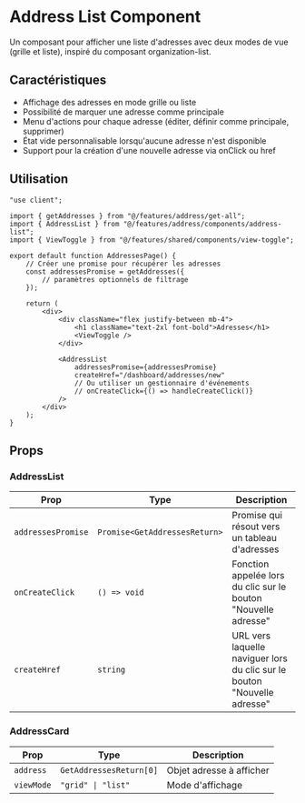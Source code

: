 # Address List Component

Un composant pour afficher une liste d'adresses avec deux modes de vue (grille et liste), inspiré du composant organization-list.

## Caractéristiques

- Affichage des adresses en mode grille ou liste
- Possibilité de marquer une adresse comme principale
- Menu d'actions pour chaque adresse (éditer, définir comme principale, supprimer)
- État vide personnalisable lorsqu'aucune adresse n'est disponible
- Support pour la création d'une nouvelle adresse via onClick ou href

## Utilisation

```tsx
"use client";

import { getAddresses } from "@/features/address/get-all";
import { AddressList } from "@/features/address/components/address-list";
import { ViewToggle } from "@/features/shared/components/view-toggle";

export default function AddressesPage() {
	// Créer une promise pour récupérer les adresses
	const addressesPromise = getAddresses({
		// paramètres optionnels de filtrage
	});

	return (
		<div>
			<div className="flex justify-between mb-4">
				<h1 className="text-2xl font-bold">Adresses</h1>
				<ViewToggle />
			</div>

			<AddressList
				addressesPromise={addressesPromise}
				createHref="/dashboard/addresses/new"
				// Ou utiliser un gestionnaire d'événements
				// onCreateClick={() => handleCreateClick()}
			/>
		</div>
	);
}
```

## Props

### AddressList

| Prop               | Type                          | Description                                                              |
| ------------------ | ----------------------------- | ------------------------------------------------------------------------ |
| `addressesPromise` | `Promise<GetAddressesReturn>` | Promise qui résout vers un tableau d'adresses                            |
| `onCreateClick`    | `() => void`                  | Fonction appelée lors du clic sur le bouton "Nouvelle adresse"           |
| `createHref`       | `string`                      | URL vers laquelle naviguer lors du clic sur le bouton "Nouvelle adresse" |

### AddressCard

| Prop       | Type                    | Description              |
| ---------- | ----------------------- | ------------------------ |
| `address`  | `GetAddressesReturn[0]` | Objet adresse à afficher |
| `viewMode` | `"grid" \| "list"`      | Mode d'affichage         |
